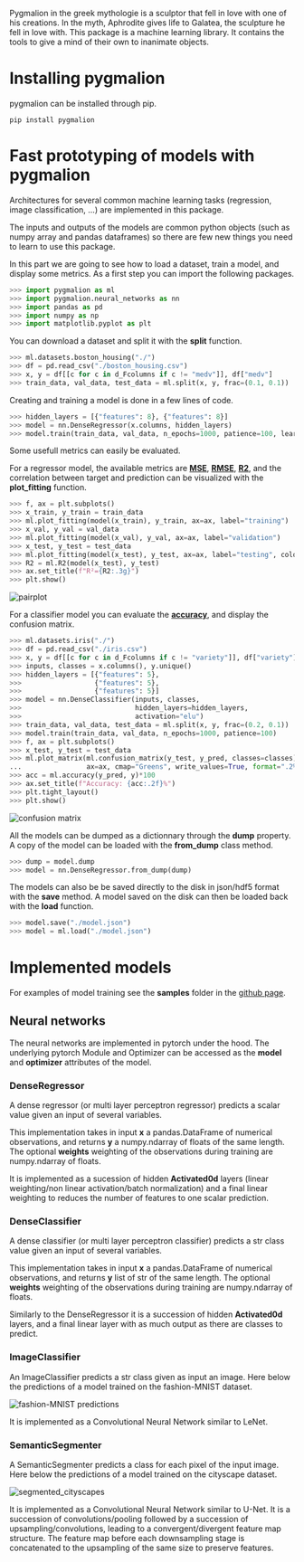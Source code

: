 Pygmalion in the greek mythologie is a sculptor that fell in love with one of his creations.
In the myth, Aphrodite gives life to Galatea, the sculpture he fell in love with. This package is a machine learning library. It contains the tools to give a mind of their own to inanimate objects.

# Installing pygmalion

pygmalion can be installed through pip.

~~~
pip install pygmalion
~~~

# Fast prototyping of models with pygmalion

Architectures for several common machine learning tasks (regression, image classification, ...) are implemented in this package.

The inputs and outputs of the models are common python objects (such as numpy array and pandas dataframes) so there are few new things you need to learn to use this package.

In this part we are going to see how to load a dataset, train a model, and display some metrics. As a first step you can import the following packages.

~~~python
>>> import pygmalion as ml
>>> import pygmalion.neural_networks as nn
>>> import pandas as pd
>>> import numpy as np
>>> import matplotlib.pyplot as plt
~~~

You can download a dataset and split it with the **split** function.

~~~python
>>> ml.datasets.boston_housing("./")
>>> df = pd.read_csv("./boston_housing.csv")
>>> x, y = df[[c for c in d_Fcolumns if c != "medv"]], df["medv"]
>>> train_data, val_data, test_data = ml.split(x, y, frac=(0.1, 0.1))
~~~

Creating and training a model is done in a few lines of code.

~~~python
>>> hidden_layers = [{"features": 8}, {"features": 8}]
>>> model = nn.DenseRegressor(x.columns, hidden_layers)
>>> model.train(train_data, val_data, n_epochs=1000, patience=100, learning_rate=1.0E-3)
~~~

Some usefull metrics can easily be evaluated.

For a regressor model, the available metrics are [**MSE**](https://en.wikipedia.org/wiki/Mean_squared_error), [**RMSE**](https://en.wikipedia.org/wiki/Root-mean-square_deviation), [**R2**](https://en.wikipedia.org/wiki/Coefficient_of_determination), and the correlation between target and prediction can be visualized with the **plot_fitting** function.

~~~python
>>> f, ax = plt.subplots()
>>> x_train, y_train = train_data
>>> ml.plot_fitting(model(x_train), y_train, ax=ax, label="training")
>>> x_val, y_val = val_data
>>> ml.plot_fitting(model(x_val), y_val, ax=ax, label="validation")
>>> x_test, y_test = test_data
>>> ml.plot_fitting(model(x_test), y_test, ax=ax, label="testing", color="C3")
>>> R2 = ml.R2(model(x_test), y_test)
>>> ax.set_title(f"R²={R2:.3g}")
>>> plt.show()
~~~

![pairplot](https://raw.githubusercontent.com/BFavier/Pygmalion/main/images/boston_housing_pairplot.png)


For a classifier model you can evaluate the [**accuracy**](https://en.wikipedia.org/wiki/Accuracy_and_precision#In_binary_classification), and display the confusion matrix.

~~~python
>>> ml.datasets.iris("./")
>>> df = pd.read_csv("./iris.csv")
>>> x, y = df[[c for c in d_Fcolumns if c != "variety"]], df["variety"]
>>> inputs, classes = x.columns(), y.unique()
>>> hidden_layers = [{"features": 5},
>>>                  {"features": 5},
>>>                  {"features": 5}]
>>> model = nn.DenseClassifier(inputs, classes,
>>>                            hidden_layers=hidden_layers,
>>>                            activation="elu")
>>> train_data, val_data, test_data = ml.split(x, y, frac=(0.2, 0.1))
>>> model.train(train_data, val_data, n_epochs=1000, patience=100)
>>> f, ax = plt.subplots()
>>> x_test, y_test = test_data
>>> ml.plot_matrix(ml.confusion_matrix(y_test, y_pred, classes=classes),
...                ax=ax, cmap="Greens", write_values=True, format=".2%")
>>> acc = ml.accuracy(y_pred, y)*100
>>> ax.set_title(f"Accuracy: {acc:.2f}%")
>>> plt.tight_layout()
>>> plt.show()
~~~

![confusion matrix](https://raw.githubusercontent.com/BFavier/Pygmalion/main/images/iris_confusion_matrix.png)

All the models can be dumped as a dictionnary through the **dump** property. A copy of the model can be loaded with the **from_dump** class method.

~~~python
>>> dump = model.dump
>>> model = nn.DenseRegressor.from_dump(dump)
~~~

The models can also be be saved directly to the disk in json/hdf5 format with the **save** method.
A model saved on the disk can then be loaded back with the **load** function.

~~~python
>>> model.save("./model.json")
>>> model = ml.load("./model.json")
~~~

# Implemented models

For examples of model training see the **samples** folder in the [github page](https://github.com/BFavier/Pygmalion).

## Neural networks

The neural networks are implemented in pytorch under the hood.
The underlying pytorch Module and Optimizer can be accessed as the **model** and **optimizer** attributes of the model.

### **DenseRegressor**

A dense regressor (or multi layer perceptron regressor) predicts a scalar value given an input of several variables.

This implementation takes in input **x** a pandas.DataFrame of numerical observations, and returns **y** a numpy.ndarray of floats of the same length. The optional **weights** weighting of the observations during training are numpy.ndarray of floats.

It is implemented as a sucession of hidden **Activated0d** layers (linear weighting/non linear activation/batch normalization) and a final linear weighting to reduces the number of features to one scalar prediction.

### **DenseClassifier**

A dense classifier (or multi layer perceptron classifier) predicts a str class value given an input of several variables.

This implementation takes in input **x** a pandas.DataFrame of numerical observations, and returns **y** list of str of the same length. The optional **weights** weighting of the observations during training are numpy.ndarray of floats.

Similarly to the DenseRegressor it is a succession of hidden **Activated0d** layers, and a final linear layer with as much output as there are classes to predict.

### **ImageClassifier**

An ImageClassifier predicts a str class given as input an image. Here below the predictions of a model trained on the fashion-MNIST dataset.

![fashion-MNIST predictions](https://raw.githubusercontent.com/BFavier/Pygmalion/main/images/Fashion_MNIST_illustration.png)

It is implemented as a Convolutional Neural Network similar to LeNet.

### **SemanticSegmenter**

A SemanticSegmenter predicts a class for each pixel of the input image. Here below the predictions of a model trained on the cityscape dataset.

![segmented_cityscapes](https://raw.githubusercontent.com/BFavier/Pygmalion/main/images/segmented_cityscape_2.png)

It is implemented as a Convolutional Neural Network similar to U-Net. It is a succession of convolutions/pooling followed by a succession of upsampling/convolutions, leading to a convergent/divergent feature map structure. The feature map before each downsampling stage is concatenated to the upsampling of the same size to preserve features.


